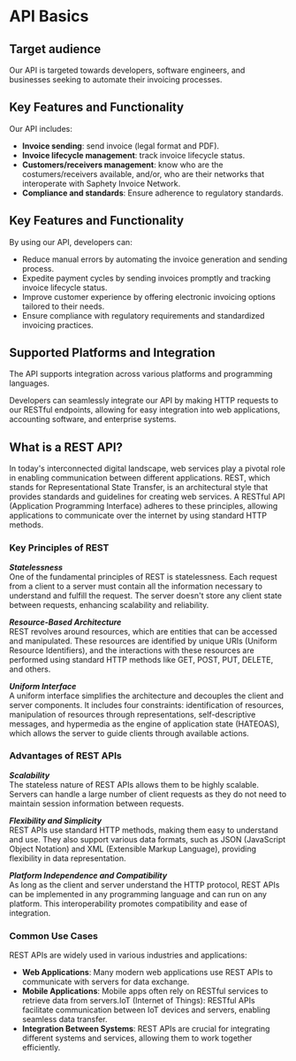 # API Basics
## Target audience
Our API is targeted towards developers, software engineers, and businesses seeking to automate their invoicing processes.

## Key Features and Functionality
Our API includes:
- **Invoice sending**: send invoice (legal format and PDF).
- **Invoice lifecycle management**: track invoice lifecycle status.
- **Customers/receivers management**: know who are the costumers/receivers available, and/or, who are their networks that interoperate with Saphety Invoice Network.
- **Compliance and standards**: Ensure adherence to regulatory standards.

## Key Features and Functionality
By using our API, developers can:

- Reduce manual errors by automating the invoice generation and sending process.
- Expedite payment cycles by sending invoices promptly and tracking invoice lifecycle status.
- Improve customer experience by offering electronic invoicing options tailored to their needs.
- Ensure compliance with regulatory requirements and standardized invoicing practices.

## Supported Platforms and Integration
The API supports integration across various platforms and programming languages.

Developers can seamlessly integrate our API by making HTTP requests to our RESTful endpoints, allowing for easy integration into web applications, accounting software, and enterprise systems.

## What is a REST API?
In today's interconnected digital landscape, web services play a pivotal role in enabling communication between different applications. REST, which stands for Representational State Transfer, is an architectural style that provides standards and guidelines for creating web services. A RESTful API (Application Programming Interface) adheres to these principles, allowing applications to communicate over the internet by using standard HTTP methods.

### Key Principles of REST
_**Statelessness**_  
One of the fundamental principles of REST is statelessness. Each request from a client to a server must contain all the information necessary to understand and fulfill the request. The server doesn't store any client state between requests, enhancing scalability and reliability.

_**Resource-Based Architecture**_  
REST revolves around resources, which are entities that can be accessed and manipulated. These resources are identified by unique URIs (Uniform Resource Identifiers), and the interactions with these resources are performed using standard HTTP methods like GET, POST, PUT, DELETE, and others.

_**Uniform Interface**_  
A uniform interface simplifies the architecture and decouples the client and server components. It includes four constraints: identification of resources, manipulation of resources through representations, self-descriptive messages, and hypermedia as the engine of application state (HATEOAS), which allows the server to guide clients through available actions.

### Advantages of REST APIs
_**Scalability**_  
The stateless nature of REST APIs allows them to be highly scalable. Servers can handle a large number of client requests as they do not need to maintain session information between requests.

_**Flexibility and Simplicity**_  
REST APIs use standard HTTP methods, making them easy to understand and use. They also support various data formats, such as JSON (JavaScript Object Notation) and XML (Extensible Markup Language), providing flexibility in data representation.

_**Platform Independence and Compatibility**_  
As long as the client and server understand the HTTP protocol, REST APIs can be implemented in any programming language and can run on any platform. This interoperability promotes compatibility and ease of integration.

### Common Use Cases
REST APIs are widely used in various industries and applications:  
- **Web Applications**: Many modern web applications use REST APIs to communicate with servers for data exchange.
- **Mobile Applications**: Mobile apps often rely on RESTful services to retrieve data from servers.IoT (Internet of Things): RESTful APIs facilitate communication between IoT devices and servers, enabling seamless data transfer.
- **Integration Between Systems**: REST APIs are crucial for integrating different systems and services, allowing them to work together efficiently.